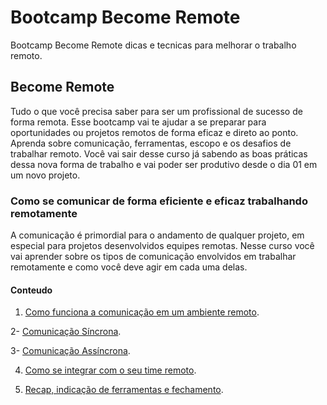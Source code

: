 # Bootcamp Become Remote

Bootcamp Become Remote dicas e tecnicas para melhorar o trabalho remoto.

## Become Remote

Tudo o que você precisa saber para ser um profissional de sucesso de forma remota. Esse bootcamp vai te ajudar a se preparar para oportunidades ou projetos remotos de forma eficaz e direto ao ponto. Aprenda sobre comunicação, ferramentas, escopo e os desafios de trabalhar remoto. Você vai sair desse curso já sabendo as boas práticas dessa nova forma de trabalho e vai poder ser produtivo desde o dia 01 em um novo projeto.

### Como se comunicar de forma eficiente e eficaz trabalhando remotamente

A comunicação é primordial para o andamento de qualquer projeto, em especial para projetos desenvolvidos equipes remotas. Nesse curso você vai aprender sobre os tipos de comunicação envolvidos em trabalhar remotamente e como você deve agir em cada uma delas.

#### Conteudo

1. [Como funciona a comunicação em um ambiente remoto](ComoFuncionaAComunicaçãoEmUmAmbienteRemoto).

2- [Comunicação Síncrona](ComunicaçãoSíncrona.md).

3- [Comunicação Assíncrona](ComunicaçãoAssíncrona.md).

4. [Como se integrar com o seu time remoto](ComoSeIntegrarComOSeuTimeRemoto.md).

5. [Recap, indicação de ferramentas e fechamento](RecapIndicaçãoDeFerramentasEFechamento.md).

